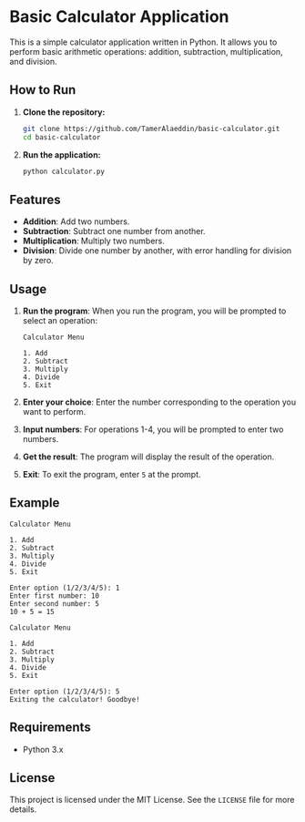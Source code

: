 # Basic Calculator Application

This is a simple calculator application written in Python. It allows you to perform basic arithmetic operations: addition, subtraction, multiplication, and division.

## How to Run

1. **Clone the repository:**
   ```bash
   git clone https://github.com/TamerAlaeddin/basic-calculator.git
   cd basic-calculator
   ```

2. **Run the application:**
   ```bash
   python calculator.py
   ```

## Features

- **Addition**: Add two numbers.
- **Subtraction**: Subtract one number from another.
- **Multiplication**: Multiply two numbers.
- **Division**: Divide one number by another, with error handling for division by zero.

## Usage

1. **Run the program**: When you run the program, you will be prompted to select an operation:
   ```
   Calculator Menu
   
   1. Add
   2. Subtract
   3. Multiply
   4. Divide
   5. Exit
   ```

2. **Enter your choice**: Enter the number corresponding to the operation you want to perform.

3. **Input numbers**: For operations 1-4, you will be prompted to enter two numbers.

4. **Get the result**: The program will display the result of the operation.

5. **Exit**: To exit the program, enter `5` at the prompt.

## Example

```
Calculator Menu

1. Add
2. Subtract
3. Multiply
4. Divide
5. Exit

Enter option (1/2/3/4/5): 1
Enter first number: 10
Enter second number: 5
10 + 5 = 15

Calculator Menu

1. Add
2. Subtract
3. Multiply
4. Divide
5. Exit

Enter option (1/2/3/4/5): 5
Exiting the calculator! Goodbye!
```

## Requirements

- Python 3.x

## License

This project is licensed under the MIT License. See the `LICENSE` file for more details.
```
